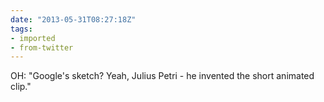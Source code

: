```yaml
---
date: "2013-05-31T08:27:18Z"
tags:
- imported
- from-twitter
---
```

OH: "Google's sketch? Yeah, Julius Petri - he invented the short animated clip."

